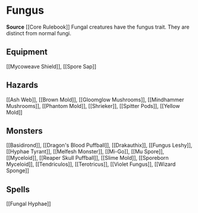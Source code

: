 ﻿---
id: '77'
name: Fungus
rarity: Common
source: '[[DATABASE/source/Core Rulebook|Core Rulebook]]'
trait:
- Fungus
type: Trait

---
# Fungus

**Source** [[Core Rulebook]] 
Fungal creatures have the fungus trait. They are distinct from normal fungi.

## Equipment

[[Mycoweave Shield]], [[Spore Sap]]

## Hazards

[[Ash Web]], [[Brown Mold]], [[Gloomglow Mushrooms]], [[Mindhammer Mushrooms]], [[Phantom Mold]], [[Shrieker]], [[Spitter Pods]], [[Yellow Mold]]

## Monsters

[[Basidirond]], [[Dragon's Blood Puffball]], [[Drakauthix]], [[Fungus Leshy]], [[Hyphae Tyrant]], [[Melfesh Monster]], [[Mi-Go]], [[Mu Spore]], [[Myceloid]], [[Reaper Skull Puffball]], [[Slime Mold]], [[Sporeborn Myceloid]], [[Tendriculos]], [[Terotricus]], [[Violet Fungus]], [[Wizard Sponge]]

## Spells

[[Fungal Hyphae]]